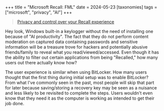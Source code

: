 +++
title = "Microsoft Recall: FML"
date = 2024-05-23
[taxonomies]
tags = ["microsoft", "privacy", "AI"]
+++

> [Privacy and control over your Recall experience]("https://support.microsoft.com/en-us/windows/privacy-and-control-over-your-recall-experience-d404f672-7647-41e5-886c-a3c59680af15")

Hey look, Windows built-in a keylogger without the need of installing one because of "AI productivity". The fact that they do not perform content moderation on captured data containing passwords and sensitive information will be a treasure trove for hackers and potentially abusive friends/family to reveal what you read/viewed/accessed. Even though it has the ability to filter out certain applications from being "Recalled," how many users out there actually know how?

The user experience is similar when using BitLocker. How many users thought that the first thing during initial setup was to enable BitLocker? From what I've commonly seen in the past, most people will skip that part for later because saving/storing a recovery key may be seen as a nuisance and less likely to be revisited to complete the steps. Users wouldn't even know that they need it as the computer is working as intended to get their job done.